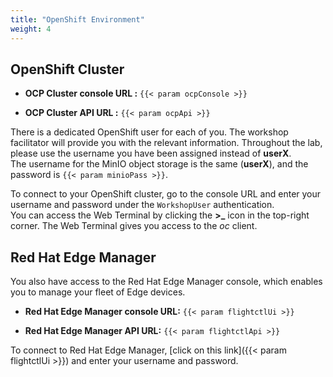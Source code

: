 ```yaml
---
title: "OpenShift Environment"
weight: 4
---
```


## OpenShift Cluster

* **OCP Cluster console URL :** `{{< param ocpConsole >}}`

* **OCP Cluster API URL :** `{{< param ocpApi >}}`

There is a dedicated OpenShift user for each of you. The workshop facilitator will provide you with the relevant information. Throughout the lab, please use the username you have been assigned instead of **userX**.  
The username for the MinIO object storage is the same (**userX**), and the password is `{{< param minioPass >}}`.

To connect to your OpenShift cluster, go to the console URL and enter your username and password under the `WorkshopUser` authentication.  
You can access the Web Terminal by clicking the **>_** icon in the top-right corner. The Web Terminal gives you access to the *oc* client.

## Red Hat Edge Manager

You also have access to the Red Hat Edge Manager console, which enables you to manage your fleet of Edge devices.

* **Red Hat Edge Manager console URL:** `{{< param flightctlUi >}}`

* **Red Hat Edge Manager API URL:** `{{< param flightctlApi >}}`

To connect to Red Hat Edge Manager, [click on this link]({{< param flightctlUi >}}) and enter your username and password.
